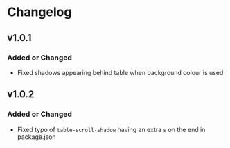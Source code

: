 # Changelog

## v1.0.1

### Added or Changed

- Fixed shadows appearing behind table when background colour is used

## v1.0.2

### Added or Changed

- Fixed typo of `table-scroll-shadow` having an extra `s` on the end in package.json
